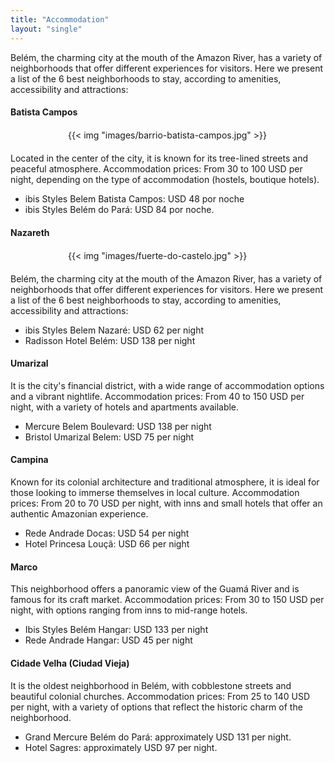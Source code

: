 ```yaml
---
title: "Accommodation"
layout: "single"
---
```


<style>
.imgz {
  width: 60%;
  margin: 20px auto;
  min-width: 320px;
}
</style>

Belém, the charming city at the mouth of the Amazon River, has a variety of neighborhoods that offer different experiences for visitors. Here we present a list of the 6 best neighborhoods to stay, according to amenities, accessibility and attractions:

#### Batista Campos
<div class="imgz">
{{< img "images/barrio-batista-campos.jpg" >}}
</div>

Located in the center of the city, it is known for its tree-lined streets and peaceful atmosphere.
Accommodation prices: From 30 to 100 USD per night, depending on the type of accommodation (hostels, boutique hotels).

- ibis Styles Belem Batista Campos: USD 48 por noche
- ibis Styles Belém do Pará: USD 84 por noche. 

#### Nazareth

<div class="imgz">
{{< img "images/fuerte-do-castelo.jpg" >}}
</div>

Belém, the charming city at the mouth of the Amazon River, has a variety of neighborhoods that offer different experiences for visitors. Here we present a list of the 6 best neighborhoods to stay, according to amenities, accessibility and attractions:

- ibis Styles Belem Nazaré: USD 62 per night
- Radisson Hotel Belém: USD 138 per night

#### Umarizal
It is the city's financial district, with a wide range of accommodation options and a vibrant nightlife.
Accommodation prices: From 40 to 150 USD per night, with a variety of hotels and apartments available.
- Mercure Belem Boulevard: USD 138 per night
- Bristol Umarizal Belem: USD 75 per night

#### Campina
Known for its colonial architecture and traditional atmosphere, it is ideal for those looking to immerse themselves in local culture.
Accommodation prices: From 20 to 70 USD per night, with inns and small hotels that offer an authentic Amazonian experience.

- Rede Andrade Docas: USD  54 per night
- Hotel Princesa Louçã: USD 66 per night

#### Marco
This neighborhood offers a panoramic view of the Guamá River and is famous for its craft market.
Accommodation prices: From 30 to 150 USD per night, with options ranging from inns to mid-range hotels.
- Ibis Styles Belém Hangar: USD 133 per night
- Rede Andrade Hangar: USD 45 per night

#### Cidade Velha (Ciudad Vieja)
It is the oldest neighborhood in Belém, with cobblestone streets and beautiful colonial churches.
Accommodation prices: From 25 to 140 USD per night, with a variety of options that reflect the historic charm of the neighborhood.
- Grand Mercure Belém do Pará: approximately USD 131 per night.
- Hotel Sagres: approximately USD 97 per night.
